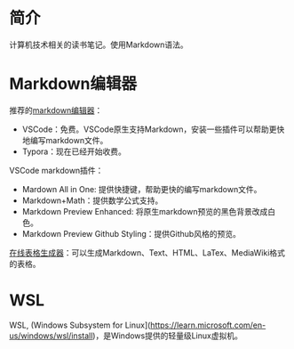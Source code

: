 # 简介

计算机技术相关的读书笔记。使用Markdown语法。

# Markdown编辑器

推荐的[markdown编辑器](https://www.zhihu.com/tardis/zm/art/103348449?source_id=1003)：
- VSCode：免费。VSCode原生支持Markdown，安装一些插件可以帮助更快地编写markdown文件。
- Typora：现在已经开始收费。

VSCode markdown插件：
- Mardown All in One: 提供快捷键，帮助更快的编写markdown文件。
- Markdown+Math：提供数学公式支持。
- Markdown Preview Enhanced: 将原生markdown预览的黑色背景改成白色。
- Markdown Preview Github Styling：提供Github风格的预览。

[在线表格生成器](https://www.tablesgenerator.com/markdown_tables)：可以生成Markdown、Text、HTML、LaTex、MediaWiki格式的表格。

# WSL

WSL, (Windows Subsystem for Linux](https://learn.microsoft.com/en-us/windows/wsl/install)，是Windows提供的轻量级Linux虚拟机。
